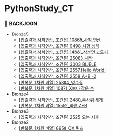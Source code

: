 # PythonStudy_CT

### 📌 BACKJOON
* Bronze5
  * [[입출력과 사칙연산, 조건문] 10869_사칙 연산](https://github.com/Mins00oo/PythonStudy_CT/blob/main/BACKJOON/Python/B5/B5_10869_%EC%82%AC%EC%B9%99%EC%97%B0%EC%82%B0.py)
  * [[입출력과 사칙연산, 조건문] 9498_시험 성적](https://github.com/Mins00oo/PythonStudy_CT/blob/main/BACKJOON/Python/B5/B5_9498_%EC%8B%9C%ED%97%98%20%EC%84%B1%EC%A0%81.py)
  * [[입출력과 사칙연산, 조건문] 14681_사분면 고르기](https://github.com/Mins00oo/PythonStudy_CT/blob/main/BACKJOON/Python/B5/B5_14681_%EC%82%AC%EB%B6%84%EB%A9%B4%20%EA%B3%A0%EB%A5%B4%EA%B8%B0.py)
  * [[입출력과 사칙연산, 조건문] 25083_새싹](https://github.com/Mins00oo/PythonStudy_CT/blob/main/BACKJOON/Python/B5/B5_25083_%EC%83%88%EC%8B%B9.py)
  * [[입출력과 사칙연산, 조건문] 3003_BIJELE](https://github.com/Mins00oo/PythonStudy_CT/blob/main/BACKJOON/Python/B5/B5_3003_BIJELE.py)
  * [[입출력과 사칙연산, 조건문] 2557_Hello World!](https://github.com/Mins00oo/PythonStudy_CT/blob/main/BACKJOON/Python/B5/B5_2557_Hello%20World.py)
  * [[입출력과 사칙연산, 조건문] 2558_A+B -2](https://github.com/Mins00oo/PythonStudy_CT/blob/main/BACKJOON/Python/B5/B5_2558_A%2BB%20-2.py)
  * [[반복문, 1차원 배열] 25304_영수증](https://github.com/Mins00oo/PythonStudy_CT/blob/main/BACKJOON/Python/B5/B5_25304_%EC%98%81%EC%88%98%EC%A6%9D.py)
  * [[반복문, 1차원 배열] 10871_X보다 작운 수](https://github.com/Mins00oo/PythonStudy_CT/blob/main/BACKJOON/Python/B5/B5_10871_X%EB%B3%B4%EB%8B%A4%20%EC%9E%91%EC%9D%80%20%EC%88%98.py)
 * Bronze4
   * [[입출력과 사칙연산, 조건문] 2480_주사위 세개](https://github.com/Mins00oo/PythonStudy_CT/blob/main/BACKJOON/Python/B4/B4_2480_%EC%A3%BC%EC%82%AC%EC%9C%84%20%EC%84%B8%EA%B0%9C.py)
   * [[반복문, 1차원 배열] 15552_빠른 A+B](https://github.com/Mins00oo/PythonStudy_CT/blob/main/BACKJOON/Python/B4/B4_15552_%EB%B9%A0%EB%A5%B8%20A%2BB.py)
 * Bronze3
   * [[입출력과 사칙연산, 조건문] 2525_오븐 시계](https://github.com/Mins00oo/PythonStudy_CT/blob/main/BACKJOON/Python/B3/B3_2525_%EC%98%A4%EB%B8%90%EC%8B%9C%EA%B3%84.py)
 * Bronze2
   * [[반복문, 1차원 배열] 8958_OX 퀴즈](https://github.com/Mins00oo/PythonStudy_CT/blob/main/BACKJOON/Python/B2/B2_8958_OX%ED%80%B4%EC%A6%88.py)
